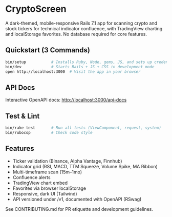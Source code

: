 # CryptoScreen

A dark-themed, mobile-responsive Rails 7.1 app for scanning crypto and stock tickers for technical indicator confluence, with TradingView charting and localStorage favorites. No database required for core features.

## Quickstart (3 Commands)

```sh
bin/setup           # Installs Ruby, Node, gems, JS, and sets up credentials
bin/dev             # Starts Rails + JS + CSS in development mode
open http://localhost:3000  # Visit the app in your browser
```

## API Docs

Interactive OpenAPI docs: [http://localhost:3000/api-docs](http://localhost:3000/api-docs)

## Test & Lint

```sh
bin/rake test       # Run all tests (ViewComponent, request, system)
bin/rubocop         # Check code style
```

## Features
- Ticker validation (Binance, Alpha Vantage, Finnhub)
- Indicator grid (RSI, MACD, TTM Squeeze, Volume Spike, MA Ribbon)
- Multi-timeframe scan (15m–1mo)
- Confluence alerts
- TradingView chart embed
- Favorites via browser localStorage
- Responsive, dark UI (Tailwind)
- API versioned under /v1, documented with OpenAPI (RSwag)

See CONTRIBUTING.md for PR etiquette and development guidelines.
